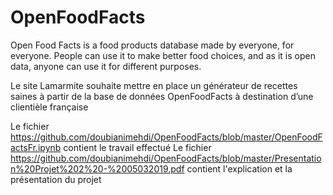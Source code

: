 # OpenFoodFacts
Open Food Facts is a food products database made by everyone, for everyone. 
People can use it to make better food choices, and as it is open data, anyone can use it for different purposes.

Le site Lamarmite souhaite mettre en place un générateur de recettes saines à
partir de la base de données OpenFoodFacts à destination d’une clientièle
française

Le fichier https://github.com/doubianimehdi/OpenFoodFacts/blob/master/OpenFoodFactsFr.ipynb contient le travail effectué
Le fichier https://github.com/doubianimehdi/OpenFoodFacts/blob/master/Presentation%20Projet%202%20-%2005032019.pdf contient l'explication et la présentation du projet
